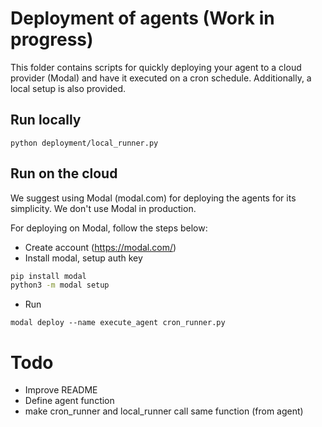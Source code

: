 # Deployment of agents (Work in progress)

This folder contains scripts for quickly deploying your agent to a cloud provider (Modal) and have it executed on a cron schedule. Additionally, a local setup is also provided.

## Run locally

```shell
python deployment/local_runner.py
```

## Run on the cloud

We suggest using Modal (modal.com) for deploying the agents for its simplicity. We don't use Modal in production.

For deploying on Modal, follow the steps below:
- Create account (https://modal.com/)
- Install modal, setup auth key
```bash
pip install modal
python3 -m modal setup
```
- Run
```shell
modal deploy --name execute_agent cron_runner.py
```

# Todo
- Improve README
- Define agent function
- make cron_runner and local_runner call same function (from agent)
